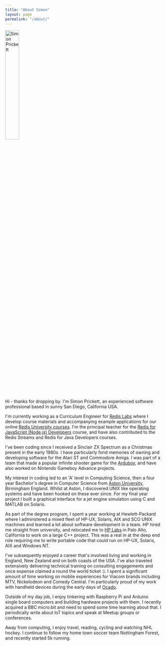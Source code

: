 ```yaml
---
title: "About Simon"
layout: page
permalink: "/about/"
---
```

<div class="container">
    <div class="row">
        <div class="col-md-12">
            <img alt="Simon Prickett" src="{{site.baseurl}}/{{ site.authors.simon.avatar }}" class="img-responsive float-right ml-3" width="30%">
            <p class="lead">Hi - thanks for dropping by.  I'm Simon Prickett, an experienced software 
               professional based in sunny San Diego, California USA.</p>
            <p>I'm currently working as a Curriculum Engineer for <a href="https://redislabs.com">Redis Labs</a> where I develop course materials and accompanying example applications for our online <a href="https://redislabs.com/university/">Redis University courses</a>.  I'm the principal teacher for the <a href="https://redislabs.com/courses/redis-javascript-developers/">Redis for JavaScript (Node.js) Developers</a> course, and have also contributed to the Redis Streams and Redis for Java Developers courses.</p>
            <p>I've been coding since I received a Sinclair ZX Spectrum as a Christmas 
               present in the early 1980s.  I have particularly fond memories of owning 
               and developing software for the Atari ST and Commodore Amiga.  I was part of a team that made a popular 
               infinite shooter game for the <a href="https://arduboy.com/">Arduboy</a>, and have also worked on Nintendo Gameboy Advance projects.</p>
            <p>My interest in coding led to an 'A' level in Computing Science, then a 
               four year Bachelor's degree in Computer Science from <a href="https://aston.ac.uk">Aston University</a>, 
               Birmingham England.  Whilst at Aston, I discovered UNIX like operating 
               systems and have been hooked on these ever since.  For my final year 
               project I built a graphical interface for a jet engine simulation 
               using C and MATLAB on Solaris.</p>
            <p>As part of the degree program, I spent a year working at Hewlett-Packard 
               where I adminstered a mixed fleet of HP-UX, Solaris, AIX and SCO UNIX 
               machines and learned a lot about software development in a team.  HP hired 
               me straight from university, and relocated me to <a href="https://hpl.hp.com">HP Labs</a> in Palo Alto, 
               California to work on a large C++ project.  This was a real in at the 
               deep end role requiring me to write portable code that could run on 
               HP-UX, Solaris, AIX and Windows NT.</p>
            <p>I've subsequently enjoyed a career that's involved living and working 
               in England, New Zealand and on both coasts of the USA.  I've also 
               traveled extensively delivering technical training on consulting engagements 
               and once expense claimed a round the world ticket :).  I spent a significant 
               amount of time working on mobile experiences for Viacom brands including MTV, 
               Nickelodeon and Comedy Central.  I'm particularly proud of my work with handheld 
               devices during the early days of <a href="https://www.ocadotechnology.com/">Ocado</a>.</p>
            <p>Outside of my day job, I enjoy tinkering with Raspberry Pi and Arduino 
               single board computers and building hardware projects with them.  I 
               recently acquired a BBC micro:bit and need to spend some time learning 
               about that.  I periodically write about IoT topics and speak at 
               Meetup groups or conferences.</p>
            <p>Away from computing, I enjoy travel, reading, cycling and watching 
               NHL hockey.  I continue to follow my home town soccer team Nottingham 
               Forest, and recently started 5k running.</p>
</div>
</div>
</div>